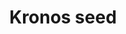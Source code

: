 ---
layout: item
title: Kronos seed
item-id: 22885
datatable: true
id: 22885
name: "Kronos seed"
members: true
lowalch: 400
highalch: 600
examine: "Plant this in an anima farming patch."
monsters:
  - id: 8583
    name: "Hespori"
    members: true
    combat_level: 284
    wiki_url: "https://oldschool.runescape.wiki/w/Hespori"
    drops:
      - quantity: "1-2"
        rarity: 0.3333333333333333
    image: "https://oldschool.runescape.wiki/images/thumb/e/ed/Hespori.png/150px-Hespori.png?cd901"
---